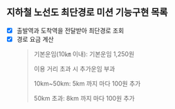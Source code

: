 ## 지하철 노선도 최단경로 미션 기능구현 목록

- [x] 출발역과 도착역을 전달받아 최단경로 조회
- [x] 경로 요금 계산
  > 기본운임(10㎞ 이내): 기본운임 1,250원
  >
  > 이용 거리 초과 시 추가운임 부과
  >
  > 10km~50km: 5km 까지 마다 100원 추가
  >
  > 50km 초과: 8km 까지 마다 100원 추가
